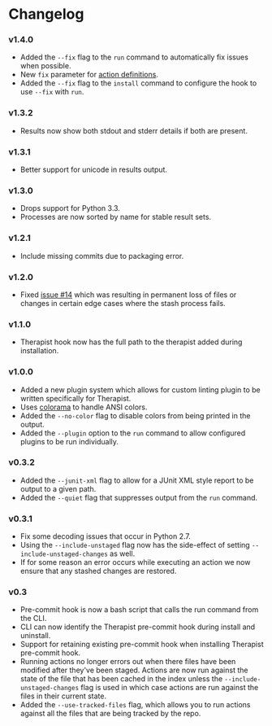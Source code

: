 # Changelog

### v1.4.0

- Added the `--fix` flag to the `run` command to automatically fix
  issues when possible.
- New `fix` parameter for 
  [action definitions](https://therapist.readthedocs.io/en/v1.4.0/configuration.html#action-definitions).
- Added the `--fix` flag to the `install` command to configure the hook
  to use `--fix` with `run`.

### v1.3.2

- Results now show both stdout and stderr details if both are present.

### v1.3.1

- Better support for unicode in results output.

### v1.3.0

- Drops support for Python 3.3.
- Processes are now sorted by name for stable result sets.

### v1.2.1

- Include missing commits due to packaging error.

### v1.2.0

- Fixed [issue #14](https://github.com/rehandalal/therapist/issues/14) 
  which was resulting in permanent loss of files or changes in certain
  edge cases where the stash process fails.

### v1.1.0

- Therapist hook now has the full path to the therapist added during
  installation.

### v1.0.0

- Added a new plugin system which allows for custom linting plugin to be
  written specifically for Therapist.
- Uses [colorama](https://github.com/tartley/colorama) to handle ANSI 
  colors.
- Added the `--no-color` flag to disable colors from being printed in
  the output.
- Added the `--plugin` option to the `run` command to allow configured
  plugins to be run individually.

### v0.3.2

- Added the `--junit-xml` flag to allow for a JUnit XML style report to
  be output to a given path.
- Added the `--quiet` flag that suppresses output from the `run`
  command.

### v0.3.1

- Fix some decoding issues that occur in Python 2.7.
- Using the `--include-unstaged` flag now has the side-effect of setting
  `--include-unstaged-changes` as well.
- If for some reason an error occurs while executing an action we now
  ensure that any stashed changes are restored.

### v0.3

- Pre-commit hook is now a bash script that calls the run command from 
  the CLI.
- CLI can now identify the Therapist pre-commit hook during install and
  uninstall.
- Support for retaining existing pre-commit hook when installing 
  Therapist pre-commit hook.
- Running actions no longer errors out when there files have been 
  modified after they've been staged. Actions are now run against the 
  state of the file that has been cached in the index unless the 
  `--include-unstaged-changes` flag is used in which case actions are
  run against the files in their current state.
- Added the `--use-tracked-files` flag, which allows you to run actions
  against all the files that are being tracked by the repo.
